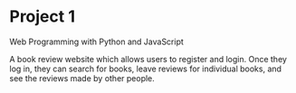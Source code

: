 # Project 1

Web Programming with Python and JavaScript

A book review website which allows users to register and login.  Once they log in, they can search for books, leave reviews for individual books, and see the reviews made by other people. 